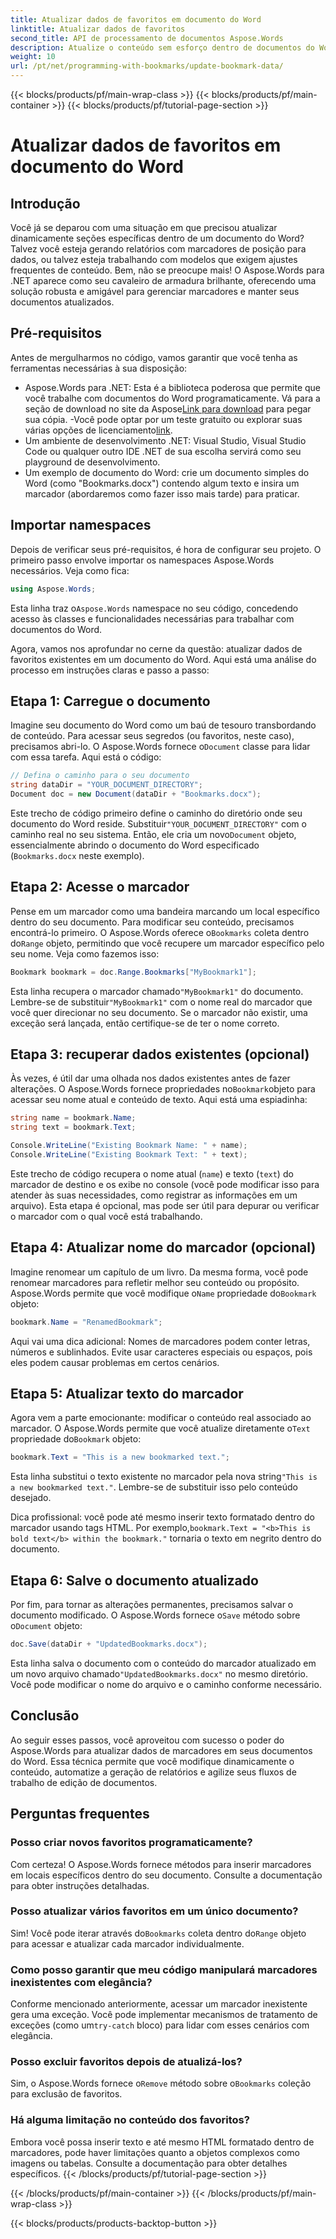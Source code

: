 ```yaml
---
title: Atualizar dados de favoritos em documento do Word
linktitle: Atualizar dados de favoritos
second_title: API de processamento de documentos Aspose.Words
description: Atualize o conteúdo sem esforço dentro de documentos do Word usando marcadores e Aspose.Words .NET. Este guia desbloqueia o poder de automatizar relatórios, personalizar modelos e muito mais.
weight: 10
url: /pt/net/programming-with-bookmarks/update-bookmark-data/
---
```


{{< blocks/products/pf/main-wrap-class >}}
{{< blocks/products/pf/main-container >}}
{{< blocks/products/pf/tutorial-page-section >}}

# Atualizar dados de favoritos em documento do Word

## Introdução

Você já se deparou com uma situação em que precisou atualizar dinamicamente seções específicas dentro de um documento do Word? Talvez você esteja gerando relatórios com marcadores de posição para dados, ou talvez esteja trabalhando com modelos que exigem ajustes frequentes de conteúdo. Bem, não se preocupe mais! O Aspose.Words para .NET aparece como seu cavaleiro de armadura brilhante, oferecendo uma solução robusta e amigável para gerenciar marcadores e manter seus documentos atualizados.

## Pré-requisitos

Antes de mergulharmos no código, vamos garantir que você tenha as ferramentas necessárias à sua disposição:

-  Aspose.Words para .NET: Esta é a biblioteca poderosa que permite que você trabalhe com documentos do Word programaticamente. Vá para a seção de download no site da Aspose[Link para download](https://releases.aspose.com/words/net/) para pegar sua cópia. -Você pode optar por um teste gratuito ou explorar suas várias opções de licenciamento[link](https://purchase.aspose.com/buy).
- Um ambiente de desenvolvimento .NET: Visual Studio, Visual Studio Code ou qualquer outro IDE .NET de sua escolha servirá como seu playground de desenvolvimento.
- Um exemplo de documento do Word: crie um documento simples do Word (como "Bookmarks.docx") contendo algum texto e insira um marcador (abordaremos como fazer isso mais tarde) para praticar.

## Importar namespaces

Depois de verificar seus pré-requisitos, é hora de configurar seu projeto. O primeiro passo envolve importar os namespaces Aspose.Words necessários. Veja como fica:

```csharp
using Aspose.Words;
```

 Esta linha traz o`Aspose.Words` namespace no seu código, concedendo acesso às classes e funcionalidades necessárias para trabalhar com documentos do Word.

Agora, vamos nos aprofundar no cerne da questão: atualizar dados de favoritos existentes em um documento do Word. Aqui está uma análise do processo em instruções claras e passo a passo:

## Etapa 1: Carregue o documento

 Imagine seu documento do Word como um baú de tesouro transbordando de conteúdo. Para acessar seus segredos (ou favoritos, neste caso), precisamos abri-lo. O Aspose.Words fornece o`Document` classe para lidar com essa tarefa. Aqui está o código:

```csharp
// Defina o caminho para o seu documento
string dataDir = "YOUR_DOCUMENT_DIRECTORY";
Document doc = new Document(dataDir + "Bookmarks.docx");
```

Este trecho de código primeiro define o caminho do diretório onde seu documento do Word reside. Substituir`"YOUR_DOCUMENT_DIRECTORY"` com o caminho real no seu sistema. Então, ele cria um novo`Document` objeto, essencialmente abrindo o documento do Word especificado (`Bookmarks.docx` neste exemplo).

## Etapa 2: Acesse o marcador

 Pense em um marcador como uma bandeira marcando um local específico dentro do seu documento. Para modificar seu conteúdo, precisamos encontrá-lo primeiro. O Aspose.Words oferece o`Bookmarks` coleta dentro do`Range` objeto, permitindo que você recupere um marcador específico pelo seu nome. Veja como fazemos isso:

```csharp
Bookmark bookmark = doc.Range.Bookmarks["MyBookmark1"];
```

 Esta linha recupera o marcador chamado`"MyBookmark1"` do documento. Lembre-se de substituir`"MyBookmark1"` com o nome real do marcador que você quer direcionar no seu documento. Se o marcador não existir, uma exceção será lançada, então certifique-se de ter o nome correto.

## Etapa 3: recuperar dados existentes (opcional)

 Às vezes, é útil dar uma olhada nos dados existentes antes de fazer alterações. O Aspose.Words fornece propriedades no`Bookmark`objeto para acessar seu nome atual e conteúdo de texto. Aqui está uma espiadinha:

```csharp
string name = bookmark.Name;
string text = bookmark.Text;

Console.WriteLine("Existing Bookmark Name: " + name);
Console.WriteLine("Existing Bookmark Text: " + text);
```

Este trecho de código recupera o nome atual (`name`) e texto (`text`) do marcador de destino e os exibe no console (você pode modificar isso para atender às suas necessidades, como registrar as informações em um arquivo). Esta etapa é opcional, mas pode ser útil para depurar ou verificar o marcador com o qual você está trabalhando.

## Etapa 4: Atualizar nome do marcador (opcional)

 Imagine renomear um capítulo de um livro. Da mesma forma, você pode renomear marcadores para refletir melhor seu conteúdo ou propósito. Aspose.Words permite que você modifique o`Name` propriedade do`Bookmark` objeto:

```csharp
bookmark.Name = "RenamedBookmark";
```

Aqui vai uma dica adicional: Nomes de marcadores podem conter letras, números e sublinhados. Evite usar caracteres especiais ou espaços, pois eles podem causar problemas em certos cenários.

## Etapa 5: Atualizar texto do marcador

 Agora vem a parte emocionante: modificar o conteúdo real associado ao marcador. O Aspose.Words permite que você atualize diretamente o`Text` propriedade do`Bookmark` objeto:

```csharp
bookmark.Text = "This is a new bookmarked text.";
```

Esta linha substitui o texto existente no marcador pela nova string`"This is a new bookmarked text."`. Lembre-se de substituir isso pelo conteúdo desejado.

 Dica profissional: você pode até mesmo inserir texto formatado dentro do marcador usando tags HTML. Por exemplo,`bookmark.Text = "<b>This is bold text</b> within the bookmark."` tornaria o texto em negrito dentro do documento.

## Etapa 6: Salve o documento atualizado

 Por fim, para tornar as alterações permanentes, precisamos salvar o documento modificado. O Aspose.Words fornece o`Save` método sobre o`Document` objeto:

```csharp
doc.Save(dataDir + "UpdatedBookmarks.docx");
```

 Esta linha salva o documento com o conteúdo do marcador atualizado em um novo arquivo chamado`"UpdatedBookmarks.docx"` no mesmo diretório. Você pode modificar o nome do arquivo e o caminho conforme necessário.

## Conclusão

Ao seguir esses passos, você aproveitou com sucesso o poder do Aspose.Words para atualizar dados de marcadores em seus documentos do Word. Essa técnica permite que você modifique dinamicamente o conteúdo, automatize a geração de relatórios e agilize seus fluxos de trabalho de edição de documentos.

## Perguntas frequentes

### Posso criar novos favoritos programaticamente?

Com certeza! O Aspose.Words fornece métodos para inserir marcadores em locais específicos dentro do seu documento. Consulte a documentação para obter instruções detalhadas.

### Posso atualizar vários favoritos em um único documento?

 Sim! Você pode iterar através do`Bookmarks` coleta dentro do`Range` objeto para acessar e atualizar cada marcador individualmente.

### Como posso garantir que meu código manipulará marcadores inexistentes com elegância?

 Conforme mencionado anteriormente, acessar um marcador inexistente gera uma exceção. Você pode implementar mecanismos de tratamento de exceções (como um`try-catch` bloco) para lidar com esses cenários com elegância.

### Posso excluir favoritos depois de atualizá-los?

 Sim, o Aspose.Words fornece o`Remove` método sobre o`Bookmarks` coleção para exclusão de favoritos.

### Há alguma limitação no conteúdo dos favoritos?

Embora você possa inserir texto e até mesmo HTML formatado dentro de marcadores, pode haver limitações quanto a objetos complexos como imagens ou tabelas. Consulte a documentação para obter detalhes específicos.
{{< /blocks/products/pf/tutorial-page-section >}}

{{< /blocks/products/pf/main-container >}}
{{< /blocks/products/pf/main-wrap-class >}}

{{< blocks/products/products-backtop-button >}}
